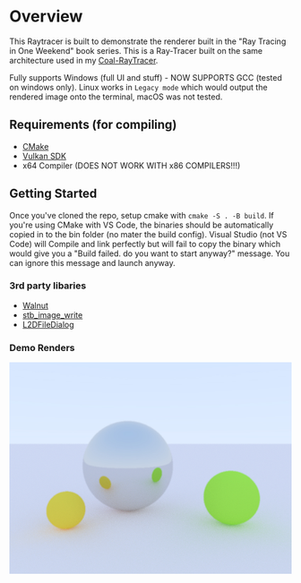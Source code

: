 # Overview

This Raytracer is built to demonstrate the renderer built in the "Ray Tracing in One Weekend" book series. This is a Ray-Tracer built on the same architecture used in my [Coal-RayTracer](https://github.com/AbduEhab/Coal-RayTracer).

Fully supports Windows (full UI and stuff) - NOW SUPPORTS GCC (tested on windows only). Linux works in `Legacy mode` which would output the rendered image onto the terminal, macOS was not tested.

## Requirements (for compiling)
- [CMake](https://cmake.org/)
- [Vulkan SDK](https://vulkan.lunarg.com/sdk/home#windows)
- x64 Compiler (DOES NOT WORK WITH x86 COMPILERS!!!)

## Getting Started
Once you've cloned the repo, setup cmake with `cmake -S . -B build`. If you're using CMake with VS Code, the binaries should be automatically copied in to the bin folder (no mater the build config). 
Visual Studio (not VS Code) will Compile and link perfectly but will fail to copy the binary which would give you a "Build failed. do you want to start anyway?" message. You can ignore this message and launch anyway.

### 3rd party libaries
- [Walnut](https://github.com/TheCherno/Walnut)
- [stb_image_write](https://github.com/nothings/stb/blob/master/stb_image_write.h)
- [L2DFileDialog](https://github.com/Limeoats/L2DFileDialog)

### Demo Renders
![Demo 1](https://github.com/AbduEhab/Karbon-RayTracer/blob/main/Renders/render.jpeg)
